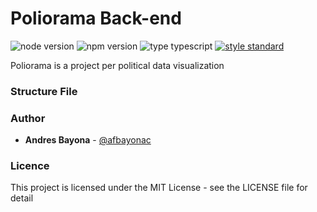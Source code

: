 # Poliorama Back-end
![node version][1]
![npm version][2] 
![type typescript][3]
[![style standard][4]][5]

Poliorama is a project per political data visualization

### Structure File

 
### Author

- **Andres Bayona**  - [@afbayonac](https://twitter.com/afbayonac)

### Licence

This project is licensed under the MIT License - see the LICENSE file for detail


[1]: https://img.shields.io/static/v1?label=node&message=12.13.1&color=blue&style=flat-square
[2]: https://img.shields.io/static/v1?label=npm&message=6.12.1&color=blue&style=flat-square
[3]: https://img.shields.io/npm/types/typescript?style=flat-square
[4]: https://img.shields.io/badge/code_style-standard-brightgreen.svg
[5]: https://standardjs.com